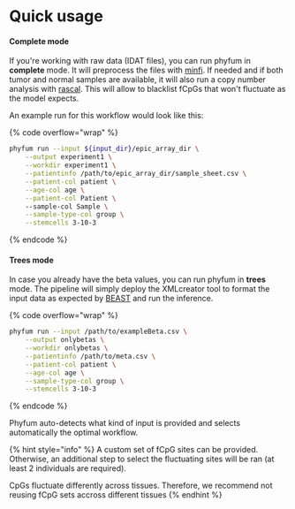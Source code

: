 # Quick usage

#### Complete mode

If you're working with raw data (IDAT files), you can run phyfum in **complete** mode. It will preprocess the files with [minfi](https://bioconductor.org/packages/release/bioc/html/minfi.html). If needed and if both tumor and normal samples are available, it will also run a copy number analysis with [rascal](https://github.com/crukci-bioinformatics/rascal). This will allow to blacklist fCpGs that won't fluctuate as the model expects.&#x20;

An example run for this workflow would look like this:

{% code overflow="wrap" %}
```bash
phyfum run --input ${input_dir}/epic_array_dir \
    --output experiment1 \
    --workdir experiment1 \
    --patientinfo /path/to/epic_array_dir/sample_sheet.csv \
    --patient-col patient \
    --age-col age \
    --patient-col Patient \ 
    --sample-col Sample \
    --sample-type-col group \
    --stemcells 3-10-3 
```
{% endcode %}

#### Trees mode

In case you already have the beta values, you can run phyfum in **trees** mode. The pipeline will simply deploy the XMLcreator tool to format the input data as expected by [BEAST](https://beast.community/) and run the inference.

{% code overflow="wrap" %}
```bash
phyfum run --input /path/to/exampleBeta.csv \
    --output onlybetas \
    --workdir onlybetas \
    --patientinfo /path/to/meta.csv \
    --patient-col patient \
    --age-col age \
    --sample-type-col group \
    --stemcells 3-10-3
```
{% endcode %}

Phyfum auto-detects what kind of input is provided and selects automatically the optimal workflow.

{% hint style="info" %}
A custom set of fCpG sites can be provided. Otherwise, an additional step to select the fluctuating sites will be ran (at least 2 individuals are required).&#x20;

CpGs fluctuate differently across tissues. Therefore, we recommend not reusing fCpG sets accross different tissues
{% endhint %}
